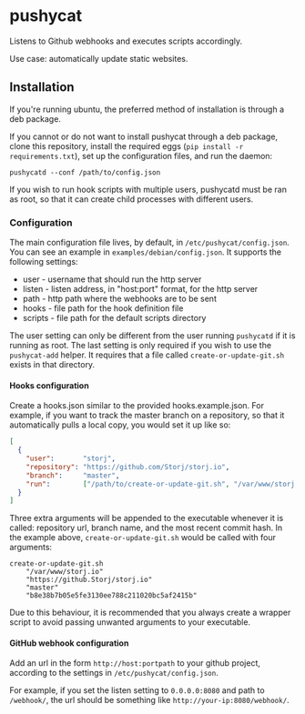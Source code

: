 pushycat
=========

Listens to Github webhooks and executes scripts accordingly.

Use case: automatically update static websites.

## Installation

If you're running ubuntu, the preferred method of installation is through a deb
package.

If you cannot or do not want to install pushycat through a deb package, clone
this repository, install the required eggs (`pip install -r requirements.txt`),
set up the configuration files, and run the daemon:

```
pushycatd --conf /path/to/config.json
```

If you wish to run hook scripts with multiple users, pushycatd must be ran as
root, so that it can create child processes with different users.


### Configuration

The main configuration file lives, by default, in `/etc/pushycat/config.json`.
You can see an example in `examples/debian/config.json`. It supports the following settings:

- user - username that should run the http server
- listen - listen address, in "host:port" format, for the http server
- path - http path where the webhooks are to be sent
- hooks - file path for the hook definition file
- scripts - file path for the default scripts directory

The user setting can only be different from the user running `pushycatd` if it
is running as root. The last setting is only required if you wish to use the
`pushycat-add` helper. It requires that a file called `create-or-update-git.sh`
exists in that directory.


#### Hooks configuration

Create a hooks.json similar to the provided hooks.example.json. For example, if
you want to track the master branch on a repository, so that it automatically
pulls a local copy, you would set it up like so:

```json
[
  {
    "user":       "storj",
    "repository": "https://github.com/Storj/storj.io",
    "branch":     "master",
    "run":        ["/path/to/create-or-update-git.sh", "/var/www/storj.io"]
  }
]
```

Three extra arguments will be appended to the executable whenever it is called:
repository url, branch name, and the most recent commit hash. In the example
above, `create-or-update-git.sh` would be called with four arguments:

```
create-or-update-git.sh
    "/var/www/storj.io"
    "https://github.Storj/storj.io"
    "master"
    "b8e38b7b05e5fe3130ee788c211020bc5af2415b"
```

Due to this behaviour, it is recommended that you always create a wrapper
script to avoid passing unwanted arguments to your executable.


#### GitHub webhook configuration

Add an url in the form `http://host:portpath` to your github project, according to
the settings in `/etc/pushycat/config.json`.

For example, if you set the listen setting to `0.0.0.0:8080` and path to `/webhook/`,
the url should be something like `http://your-ip:8080/webhook/`.
